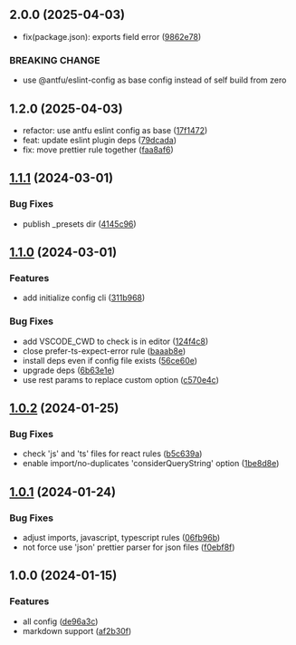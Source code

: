 ## 2.0.0 (2025-04-03)

* fix(package.json): exports field error ([9862e78](https://github.com/kainstar/eslint-config/commit/9862e78))


### BREAKING CHANGE

* use @antfu/eslint-config as base config instead of self build from zero

## 1.2.0 (2025-04-03)

* refactor: use antfu eslint config as base ([17f1472](https://github.com/kainstar/eslint-config/commit/17f1472))
* feat: update eslint plugin deps ([79dcada](https://github.com/kainstar/eslint-config/commit/79dcada))
* fix: move prettier rule together ([faa8af6](https://github.com/kainstar/eslint-config/commit/faa8af6))

## [1.1.1](https://github.com/kainstar/eslint-config/compare/v1.1.0...v1.1.1) (2024-03-01)


### Bug Fixes

* publish _presets dir ([4145c96](https://github.com/kainstar/eslint-config/commit/4145c968c6f723dbef685670bcbe72f7c4605d21))

## [1.1.0](https://github.com/kainstar/eslint-config/compare/v1.0.2...v1.1.0) (2024-03-01)


### Features

* add initialize config cli ([311b968](https://github.com/kainstar/eslint-config/commit/311b9687cfda157e873b2c763fdc84a7ede498e5))


### Bug Fixes

* add VSCODE_CWD to check is in editor ([124f4c8](https://github.com/kainstar/eslint-config/commit/124f4c876c8ab7421e71a1db1ec1d30ec04c72c8))
* close prefer-ts-expect-error rule ([baaab8e](https://github.com/kainstar/eslint-config/commit/baaab8ef8965d696f00b0d783663d3c758204989))
* install deps even if config file exists ([56ce60e](https://github.com/kainstar/eslint-config/commit/56ce60ed8cb81805c11423c2c1368c0a21c80aa1))
* upgrade deps ([6b63e1e](https://github.com/kainstar/eslint-config/commit/6b63e1ea4034c6cfc68740a2afc3b5c37fe374d8))
* use rest params to replace custom option ([c570e4c](https://github.com/kainstar/eslint-config/commit/c570e4c4c2676842c0a1185824dfefef89c9fd8e))

## [1.0.2](https://github.com/kainstar/eslint-config/compare/v1.0.1...v1.0.2) (2024-01-25)


### Bug Fixes

* check 'js' and 'ts' files for react rules ([b5c639a](https://github.com/kainstar/eslint-config/commit/b5c639ac4a6bda251f1f828c10e3954a7bde42f7))
* enable import/no-duplicates 'considerQueryString' option ([1be8d8e](https://github.com/kainstar/eslint-config/commit/1be8d8ec1f848fc24a6008f12c60487ca98bb3f0))

## [1.0.1](https://github.com/kainstar/eslint-config/compare/v1.0.0...v1.0.1) (2024-01-24)


### Bug Fixes

* adjust imports, javascript, typescript rules ([06fb96b](https://github.com/kainstar/eslint-config/commit/06fb96bf4d076e3d5028abe1864b48a14dbd64ea))
* not force use 'json' prettier parser for json files ([f0ebf8f](https://github.com/kainstar/eslint-config/commit/f0ebf8f977c62569cbec8a58f1bc187a7627c6cc))

## 1.0.0 (2024-01-15)


### Features

* all config ([de96a3c](https://github.com/kainstar/eslint-config/commit/de96a3cd3132ce6e62eb510783c9fc0c60218d1d))
* markdown support ([af2b30f](https://github.com/kainstar/eslint-config/commit/af2b30faceb0151d46770e58be60ea5d2827f88b))
